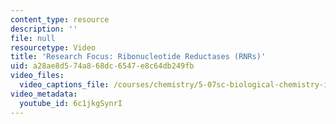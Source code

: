 ```yaml
---
content_type: resource
description: ''
file: null
resourcetype: Video
title: 'Research Focus: Ribonucleotide Reductases (RNRs)'
uid: a28ae8d5-74a8-68dc-6547-e8c64db249fb
video_files:
  video_captions_file: /courses/chemistry/5-07sc-biological-chemistry-i-fall-2013/instructor-insights/research-focus-ribonucleotide-reductases-rnrs/6c1jkgSynrI.vtt
video_metadata:
  youtube_id: 6c1jkgSynrI
---
```

